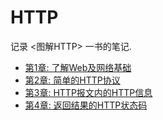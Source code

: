 # HTTP #

记录 <图解HTTP> 一书的笔记.

- [第1章: 了解Web及网络基础](./chapter01.md)
- [第2章: 简单的HTTP协议](./chapter02.md)
- [第3章: HTTP报文内的HTTP信息](./chapter03.md)
- [第4章: 返回结果的HTTP状态码](./chapter04.md)
